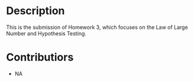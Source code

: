 # Description
This is the submission of Homework 3, which focuses on the Law of Large Number and Hypothesis Testing.

# Contributiors
- NA
